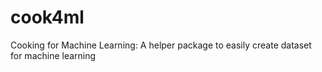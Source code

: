 # cook4ml
Cooking for Machine Learning: A helper package to easily create dataset for machine learning
